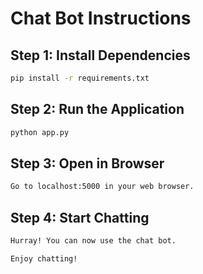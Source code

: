 # Chat Bot Instructions

## Step 1: Install Dependencies
```bash
pip install -r requirements.txt
```

## Step 2: Run the Application
```bash
python app.py
```
## Step 3: Open in Browser
```bash
Go to localhost:5000 in your web browser.
```
## Step 4: Start Chatting
```bash
Hurray! You can now use the chat bot.

Enjoy chatting!
```